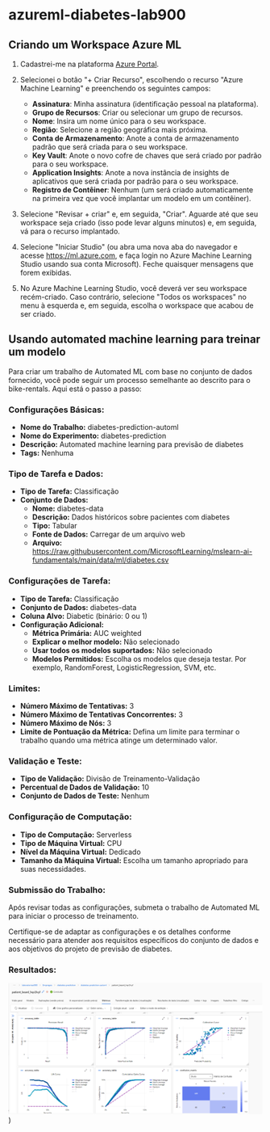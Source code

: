 # azureml-diabetes-lab900

## Criando um Workspace Azure ML

1. Cadastrei-me na plataforma [Azure Portal](https://portal.azure.com).
2. Selecionei o botão "+ Criar Recurso", escolhendo o recurso "Azure Machine Learning" e preenchendo os seguintes campos:

   - **Assinatura**: Minha assinatura (identificação pessoal na plataforma).
   - **Grupo de Recursos**: Criar ou selecionar um grupo de recursos.
   - **Nome**: Insira um nome único para o seu workspace.
   - **Região**: Selecione a região geográfica mais próxima.
   - **Conta de Armazenamento**: Anote a conta de armazenamento padrão que será criada para o seu workspace.
   - **Key Vault**: Anote o novo cofre de chaves que será criado por padrão para o seu workspace.
   - **Application Insights**: Anote a nova instância de insights de aplicativos que será criada por padrão para o seu workspace.
   - **Registro de Contêiner**: Nenhum (um será criado automaticamente na primeira vez que você implantar um modelo em um contêiner).
   
3. Selecione "Revisar + criar" e, em seguida, "Criar". Aguarde até que seu workspace seja criado (isso pode levar alguns minutos) e, em seguida, vá para o recurso implantado.

4. Selecione "Iniciar Studio" (ou abra uma nova aba do navegador e acesse https://ml.azure.com, e faça login no Azure Machine Learning Studio usando sua conta Microsoft). Feche quaisquer mensagens que forem exibidas.

5. No Azure Machine Learning Studio, você deverá ver seu workspace recém-criado. Caso contrário, selecione "Todos os workspaces" no menu à esquerda e, em seguida, escolha o workspace que acabou de ser criado.

## Usando automated machine learning para treinar um modelo

Para criar um trabalho de Automated ML com base no conjunto de dados fornecido, você pode seguir um processo semelhante ao descrito para o bike-rentals. Aqui está o passo a passo:

### Configurações Básicas:

- **Nome do Trabalho:** diabetes-prediction-automl
- **Nome do Experimento:** diabetes-prediction
- **Descrição:** Automated machine learning para previsão de diabetes
- **Tags:** Nenhuma

### Tipo de Tarefa e Dados:

- **Tipo de Tarefa:** Classificação
- **Conjunto de Dados:**
  - **Nome:** diabetes-data
  - **Descrição:** Dados históricos sobre pacientes com diabetes
  - **Tipo:** Tabular
  - **Fonte de Dados:** Carregar de um arquivo web
  - **Arquivo:** https://raw.githubusercontent.com/MicrosoftLearning/mslearn-ai-fundamentals/main/data/ml/diabetes.csv

### Configurações de Tarefa:

- **Tipo de Tarefa:** Classificação
- **Conjunto de Dados:** diabetes-data
- **Coluna Alvo:** Diabetic (binário: 0 ou 1)
- **Configuração Adicional:**
  - **Métrica Primária:** AUC weighted
  - **Explicar o melhor modelo:** Não selecionado
  - **Usar todos os modelos suportados:** Não selecionado
  - **Modelos Permitidos:** Escolha os modelos que deseja testar. Por exemplo, RandomForest, LogisticRegression, SVM, etc.

### Limites:

- **Número Máximo de Tentativas:** 3
- **Número Máximo de Tentativas Concorrentes:** 3
- **Número Máximo de Nós:** 3
- **Limite de Pontuação da Métrica:** Defina um limite para terminar o trabalho quando uma métrica atinge um determinado valor.

### Validação e Teste:

- **Tipo de Validação:** Divisão de Treinamento-Validação
- **Percentual de Dados de Validação:** 10
- **Conjunto de Dados de Teste:** Nenhum

### Configuração de Computação:

- **Tipo de Computação:** Serverless
- **Tipo de Máquina Virtual:** CPU
- **Nível da Máquina Virtual:** Dedicado
- **Tamanho da Máquina Virtual:** Escolha um tamanho apropriado para suas necessidades.

### Submissão do Trabalho:

Após revisar todas as configurações, submeta o trabalho de Automated ML para iniciar o processo de treinamento.

Certifique-se de adaptar as configurações e os detalhes conforme necessário para atender aos requisitos específicos do conjunto de dados e aos objetivos do projeto de previsão de diabetes.

### Resultados:

![Resultados Da ](https://raw.githubusercontent.com/VicLira/azureml-diabetes-lab900/main/resultados.png))
